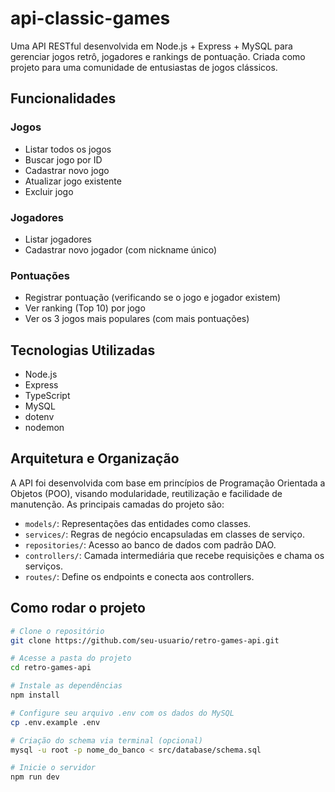 # api-classic-games

Uma API RESTful desenvolvida em Node.js + Express + MySQL para gerenciar jogos retrô, jogadores e rankings de pontuação. Criada como projeto para uma comunidade de entusiastas de jogos clássicos.

## Funcionalidades

### Jogos
- Listar todos os jogos
- Buscar jogo por ID
- Cadastrar novo jogo
- Atualizar jogo existente
- Excluir jogo

### Jogadores
- Listar jogadores
- Cadastrar novo jogador (com nickname único)

### Pontuações
- Registrar pontuação (verificando se o jogo e jogador existem)
- Ver ranking (Top 10) por jogo
- Ver os 3 jogos mais populares (com mais pontuações)

## Tecnologias Utilizadas

- Node.js
- Express
- TypeScript
- MySQL
- dotenv
- nodemon


## Arquitetura e Organização

A API foi desenvolvida com base em princípios de Programação Orientada a Objetos (POO), visando modularidade, reutilização e facilidade de manutenção. As principais camadas do projeto são:

- `models/`: Representações das entidades como classes.
- `services/`: Regras de negócio encapsuladas em classes de serviço.
- `repositories/`: Acesso ao banco de dados com padrão DAO.
- `controllers/`: Camada intermediária que recebe requisições e chama os serviços.
- `routes/`: Define os endpoints e conecta aos controllers.


## Como rodar o projeto

```bash
# Clone o repositório
git clone https://github.com/seu-usuario/retro-games-api.git

# Acesse a pasta do projeto
cd retro-games-api

# Instale as dependências
npm install

# Configure seu arquivo .env com os dados do MySQL
cp .env.example .env

# Criação do schema via terminal (opcional)
mysql -u root -p nome_do_banco < src/database/schema.sql

# Inicie o servidor
npm run dev